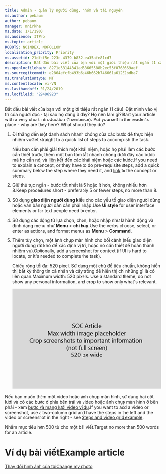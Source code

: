 ```yaml
---
title: Admin - quản lý người dùng, nhóm và tài nguyên
ms.author: pebaum
author: pebaum
manager: mnirkhe
ms.date: 1/1/1900
ms.audience: ITPro
ms.topic: article
ROBOTS: NOINDEX, NOFOLLOW
localization_priority: Priority
ms.assetid: 21dfcf5e-223c-4379-b832-ea35afe81cd7
description: Bắt đầu bài viết của bạn với một giới thiệu rất ngắn (1 câu). Đặt mình vào vị trí của người đọc - tại sao họ đang ở đây? Họ nên làm gì?
ms.openlocfilehash: 8271e53144341ad68665588b2ec53f0763669aef
ms.sourcegitcommit: e2864efcfb493b6e46b662b746661a61232bdba7
ms.translationtype: MT
ms.contentlocale: vi-VN
ms.lasthandoff: 01/24/2019
ms.locfileid: "29496923"
---
```

<span data-ttu-id="845f8-p102">Bắt đầu bài viết của bạn với một giới thiệu rất ngắn (1 câu). Đặt mình vào vị trí của người đọc - tại sao họ đang ở đây? Họ nên làm gì?</span><span class="sxs-lookup"><span data-stu-id="845f8-p102">Start your article with a very short introduction (1 sentence). Put yourself in the reader's place - why are they here? What should they do?</span></span> 
  
1. <span data-ttu-id="845f8-108">Đi thẳng đến một danh sách nhanh chóng của các bước để thực hiện nhiệm vụ</span><span class="sxs-lookup"><span data-stu-id="845f8-108">Get straight to a quick list of steps to accomplish the task.</span></span>
    
    <span data-ttu-id="845f8-109">Nếu bạn cần phải giải thích một khái niệm, hoặc họ phải làm các bước cần thiết trước, thêm một bản tóm tắt nhanh chóng dưới đây các bước mà họ cần nó, và [liên kết](https://support.office.com/article/f37e7984-cf03-4fde-92d3-82970d7e241b.aspx) đến các khái niệm hoặc các bước.</span><span class="sxs-lookup"><span data-stu-id="845f8-109">If you need to explain a concept, or they have to do pre-requisite steps, add a quick summary below the step where they need it, and [link](https://support.office.com/article/f37e7984-cf03-4fde-92d3-82970d7e241b.aspx) to the concept or steps.</span></span> 
    
2. <span data-ttu-id="845f8-110">Giữ thủ tục ngắn - bước tốt nhất là 5 hoặc ít hơn, không nhiều hơn 8.</span><span class="sxs-lookup"><span data-stu-id="845f8-110">Keep procedures short - preferably 5 or fewer steps, no more than 8.</span></span>
    
3. <span data-ttu-id="845f8-111">Sử dụng **giao diện người dùng kiểu** cho các yếu tố giao diện người dùng hoặc văn bản người dân cần phải nhập.</span><span class="sxs-lookup"><span data-stu-id="845f8-111">Use **Ui style** for user interface elements or for text people need to enter.</span></span> 
    
4. <span data-ttu-id="845f8-112">Sử dụng các động từ lựa chọn, chọn, hoặc nhập như là hành động và định dạng menu như **Menu** \> **chỉ huy**.</span><span class="sxs-lookup"><span data-stu-id="845f8-112">Use the verbs choose, select, or enter as actions, and format menus as **Menu** \> **Command**.</span></span>
    
5. <span data-ttu-id="845f8-113">Thêm tùy chọn, một ảnh chụp màn hình cho bối cảnh (nếu giao diện người dùng rất khó để xác định vị trí, hoặc nó cần thiết để hoàn thành nhiệm vụ).</span><span class="sxs-lookup"><span data-stu-id="845f8-113">Optionally, add a screenshot for context (if UI is hard to locate, or it's needed to complete the task).</span></span>
    
    <span data-ttu-id="845f8-p103">Chiều rộng tối đa: 520 pixel. Sử dụng một chủ đề tiêu chuẩn, không hiển thị bất kỳ thông tin cá nhân và cây trồng để hiển thị chỉ những gì là có liên quan.</span><span class="sxs-lookup"><span data-stu-id="845f8-p103">Maximum width: 520 pixels. Use a standard theme, do not show any personal information, and crop to show only what's relevant.</span></span> 
    
    ![Giữ chỗ - chiều rộng tối đa cho SOC bài viết nghệ thuật là 520 pixel](media/7d43d3be-8658-4a5b-aa15-ed62a47a2b24.png)
  
<span data-ttu-id="845f8-117">Nếu bạn muốn thêm một video hoặc ảnh chụp màn hình, sử dụng hai cột lưới và có các bước ở phía bên trái và video hoặc ảnh chụp màn hình ở bên phải - xem [bước và mạng lưới video ví dụ](https://support.office.com/article/14ce8e82-efa0-47f5-bb84-94f078db3dae.aspx).</span><span class="sxs-lookup"><span data-stu-id="845f8-117">If you want to add a video or screenshot, use a two-column grid and have the steps in the left and the video or screenshot in the right - see [Steps and video grid example](https://support.office.com/article/14ce8e82-efa0-47f5-bb84-94f078db3dae.aspx).</span></span> 
  
<span data-ttu-id="845f8-118">Nhắm mục tiêu hơn 500 từ cho một bài viết.</span><span class="sxs-lookup"><span data-stu-id="845f8-118">Target no more than 500 words for an article.</span></span>
  
# <a name="example-article"></a><span data-ttu-id="845f8-119">Ví dụ bài viết</span><span class="sxs-lookup"><span data-stu-id="845f8-119">Example article</span></span>

[<span data-ttu-id="845f8-120">Thay đổi hình ảnh của tôi</span><span class="sxs-lookup"><span data-stu-id="845f8-120">Change my photo</span></span>](https://support.office.com/article/555376e0-1fca-49ba-8434-307a0525c767.aspx)
  

